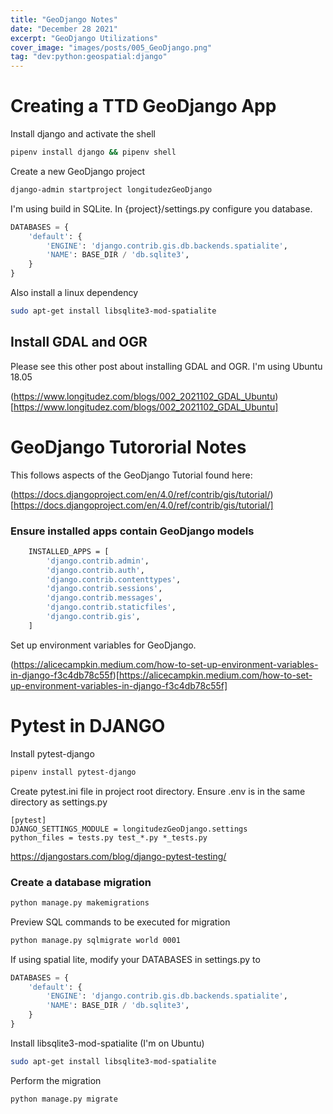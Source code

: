 ```yaml
---
title: "GeoDjango Notes"
date: "December 28 2021"
excerpt: "GeoDjango Utilizations"
cover_image: "images/posts/005_GeoDjango.png"
tag: "dev:python:geospatial:django"
---
```


# Creating a TTD GeoDjango App

Install django and activate the shell

```bash
pipenv install django && pipenv shell
```

Create a new GeoDjango project

```bash
django-admin startproject longitudezGeoDjango
```

I'm using build in SQLite. In {project}/settings.py configure you database.

```python
DATABASES = {
    'default': {
        'ENGINE': 'django.contrib.gis.db.backends.spatialite',
        'NAME': BASE_DIR / 'db.sqlite3',
    }
}
```

Also install a linux dependency

```bash
sudo apt-get install libsqlite3-mod-spatialite
```

## Install GDAL and OGR

Please see this other post about installing GDAL and OGR. I'm using Ubuntu 18.05

(https://www.longitudez.com/blogs/002_2021102_GDAL_Ubuntu)[https://www.longitudez.com/blogs/002_2021102_GDAL_Ubuntu]

# GeoDjango Tutororial Notes

This follows aspects of the GeoDjango Tutorial found here:

(https://docs.djangoproject.com/en/4.0/ref/contrib/gis/tutorial/)[https://docs.djangoproject.com/en/4.0/ref/contrib/gis/tutorial/]

### Ensure installed apps contain GeoDjango models

```bash
    INSTALLED_APPS = [
        'django.contrib.admin',
        'django.contrib.auth',
        'django.contrib.contenttypes',
        'django.contrib.sessions',
        'django.contrib.messages',
        'django.contrib.staticfiles',
        'django.contrib.gis',
    ]
```

Set up environment variables for GeoDjango.

(https://alicecampkin.medium.com/how-to-set-up-environment-variables-in-django-f3c4db78c55f)[https://alicecampkin.medium.com/how-to-set-up-environment-variables-in-django-f3c4db78c55f]

# Pytest in DJANGO

Install pytest-django

```bash
pipenv install pytest-django
```

Create pytest.ini file in project root directory. Ensure .env is in the same directory as settings.py

```
[pytest]
DJANGO_SETTINGS_MODULE = longitudezGeoDjango.settings
python_files = tests.py test_*.py *_tests.py
```

https://djangostars.com/blog/django-pytest-testing/

### Create a database migration

```bash
python manage.py makemigrations
```

Preview SQL commands to be executed for migration

```bash
python manage.py sqlmigrate world 0001
```

If using spatial lite, modify your DATABASES in settings.py to

```python
DATABASES = {
    'default': {
        'ENGINE': 'django.contrib.gis.db.backends.spatialite',
        'NAME': BASE_DIR / 'db.sqlite3',
    }
}
```

Install libsqlite3-mod-spatialite (I'm on Ubuntu)

```bash
sudo apt-get install libsqlite3-mod-spatialite
```

Perform the migration

```bash
python manage.py migrate
```
